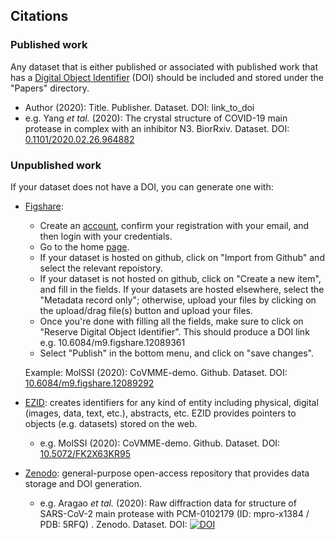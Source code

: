 ## Citations

### Published work
Any dataset that is either published or associated with published work that has a [Digital Object Identifier](https://www.doi.org) (DOI) should be included and stored under the "Papers" directory. 

* Author (2020): Title. Publisher. Dataset. DOI: link_to_doi
* e.g. Yang *et tal.* (2020): The crystal structure of COVID-19 main protease in complex with an inhibitor N3. BiorRxiv. Dataset. DOI: [0.1101/2020.02.26.964882](http://dx.doi.org/10.1101/2020.02.26.964882)

### Unpublished work
If your dataset does not have a DOI, you can generate one with:

- [Figshare](https://figshare.com): 
   * Create an [account](https://figshare.com/account/register), confirm your registration with your email, and then login with your credentials.
   * Go to the home [page](https://figshare.com/account/home#/data).
   * If your dataset is hosted on github, click on "Import from Github" and select the relevant repoistory.
   * If your dataset is not hosted on github, click on "Create a new item", and fill in the fields. If your datasets are hosted elsewhere, select the "Metadata record only"; otherwise, upload your files by clicking on the upload/drag file(s) button and upload your files. 
   * Once you're done with filling all the fields, make sure to click on "Reserve Digital Object Identifier". This should produce a DOI link e.g. 10.6084/m9.figshare.12089361
   * Select "Publish" in the bottom menu, and click on "save changes".

  Example: MolSSI (2020): CoVMME-demo. Github. Dataset. DOI: [10.6084/m9.figshare.12089292](https://doi.org/10.6084/m9.figshare.12089292)

- [EZID](https://ezid.cdlib.org): creates identifiers for any kind of entity including physical, digital (images, data, text, etc.), abstracts, etc. EZID provides pointers to objects (e.g. datasets) stored on the web.

  * e.g. MolSSI (2020): CoVMME-demo. Github. Dataset. DOI: [10.5072/FK2X63KR95](https://doi.org/10.5072/FK2X63KR95)
  
- [Zenodo](https://zenodo.org): general-purpose open-access repository that provides data storage and DOI generation.
   * e.g. Aragao *et tal.* (2020): Raw diffraction data for structure of SARS-CoV-2 main protease with PCM-0102179 (ID: mpro-x1384 / PDB: 5RFQ)
. Zenodo. Dataset. DOI: [![DOI](https://zenodo.org/badge/DOI/10.5281/zenodo.3731504.svg)](https://doi.org/10.5281/zenodo.3731504)

